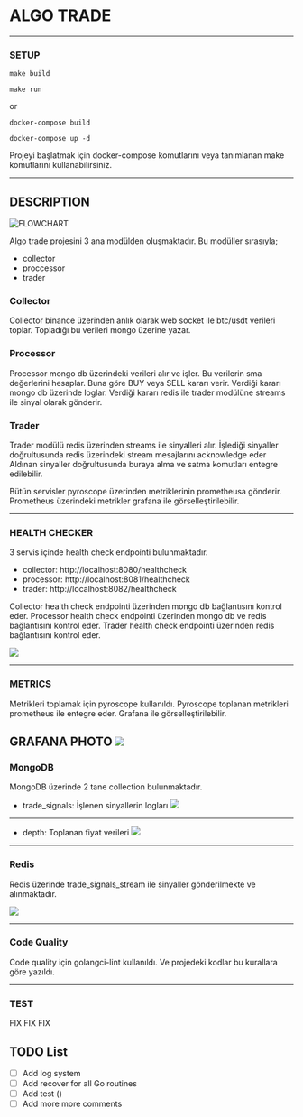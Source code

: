 # ALGO TRADE

---

### SETUP

```
make build
```
```
make run
```

or

```
docker-compose build
```
```
docker-compose up -d
```

Projeyi başlatmak için docker-compose komutlarını veya 
tanımlanan make komutlarını kullanabilirsiniz.

---
## DESCRIPTION

![FLOWCHART](https://raw.githubusercontent.com/mkaganm/algo-trade/refs/heads/master/documents/flowchart.png)

Algo trade projesini 3 ana modülden oluşmaktadır. Bu modüller sırasıyla;
- collector
- proccessor
- trader

### Collector
Collector binance üzerinden anlık olarak web socket ile btc/usdt verileri toplar.
Topladığı bu verileri mongo üzerine yazar.

### Processor
Processor mongo db üzerindeki verileri alır ve işler.
Bu verilerin sma değerlerini hesaplar. Buna göre BUY veya SELL kararı verir.
Verdiği kararı mongo db üzerinde loglar.
Verdiği kararı redis ile trader modülüne streams ile sinyal olarak gönderir.

### Trader
Trader modülü redis üzerinden streams ile sinyalleri alır.
İşlediği sinyaller doğrultusunda redis üzerindeki stream mesajlarını acknowledge eder
Aldınan sinyaller doğrultusunda buraya alma ve satma komutları entegre edilebilir.


Bütün servisler pyroscope üzerinden metriklerinin prometheusa gönderir.
Prometheus üzerindeki metrikler grafana ile görselleştirilebilir.

---
### HEALTH CHECKER

3 servis içinde health check endpointi bulunmaktadır.
- collector: http://localhost:8080/healthcheck
- processor: http://localhost:8081/healthcheck
- trader: http://localhost:8082/healthcheck

Collector health check endpointi üzerinden mongo db bağlantısını kontrol eder.
Processor health check endpointi üzerinden mongo db ve redis bağlantısını kontrol eder.
Trader health check endpointi üzerinden redis bağlantısını kontrol eder.

![](https://raw.githubusercontent.com/mkaganm/algo-trade/refs/heads/master/documents/healthcheck.png)

---

### METRICS

Metrikleri toplamak için pyroscope kullanıldı.
Pyroscope toplanan metrikleri prometheus ile entegre eder.
Grafana ile görselleştirilebilir.

GRAFANA PHOTO
![](https://raw.githubusercontent.com/mkaganm/algo-trade/refs/heads/master/documents/grafana.png)
---

### MongoDB

MongoDB üzerinde 2 tane collection bulunmaktadır.
- trade_signals: İşlenen sinyallerin logları
  ![](https://raw.githubusercontent.com/mkaganm/algo-trade/refs/heads/master/documents/processlogs.png)
---
- depth: Toplanan fiyat verileri
  ![](https://raw.githubusercontent.com/mkaganm/algo-trade/refs/heads/master/documents/btcdatadb.png)
---

### Redis

Redis üzerinde trade_signals_stream ile sinyaller gönderilmekte ve alınmaktadır.

![](https://raw.githubusercontent.com/mkaganm/algo-trade/refs/heads/master/documents/redis.png)

---
  

### Code Quality
Code quality için golangci-lint kullanıldı. 
Ve projedeki kodlar bu kurallara göre yazıldı.

---
### TEST 

 FIX FIX FIX


## TODO List
- [ ] Add log system
- [ ] Add recover for all Go routines
- [ ] Add test ()
- [ ] Add more more comments